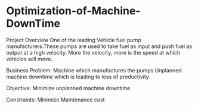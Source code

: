 # Optimization-of-Machine-DownTime
Project Overview 
One of the leading Vehicle fuel pump manufacturers.These pumps are used to take fuel as input and push fuel as output at a high velocity. More the velocity, more is the speed at which vehicles will move.

Business Problem: Machine which manufactures the pumps Unplanned machine downtime which is leading to loss of productivity

Objective: Minimize unplanned machine downtime

Constraints: Minimize Maintenance cost

